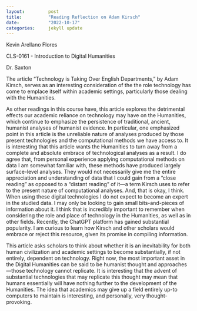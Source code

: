 ```yaml
---
layout:         post
title:          "Reading Reflection on Adam Kirsch"
date:           "2022-10-17"
categories:     jekyll update
---
```

Kevin Arellano Flores

CLS-0161 - Introduction to Digital Humanities

Dr. Saxton

The article “Technology is Taking Over English Departments,” by Adam Kirsch, serves as an interesting consideration of the the role technology has come to emplace itself within academic settings, particularly those dealing with the Humanities.

As other readings in this course have, this article explores the detrimental effects our academic reliance on technology may have on the Humanities, which continue to emphasize the persistence of traditional, ancient, humanist analyses of humanist evidence. In particular, one emphasized point in this article is the unreliable nature of analyses produced by those present technologies and the computational methods we have access to. It is interesting that this article wants the Humanities to turn away from a complete and absolute embrace of technological analyses as a result. I do agree that, from personal experience applying computational methods on data I am somewhat familiar with, these methods have produced largely surface-level analyses. They would not necessarily give me the entire appreciation and understanding of data that I could gain from a “close reading” as opposed to a “distant reading” of it—a term Kirsch uses to refer to the present nature of computational analyses. And, that is okay, I think. When using these digital technologies I do not expect to become an expert in the studied data. I may only be looking to gain small bits-and-pieces of information about it. I think that is incredibly important to remember when considering the role and place of technology in the Humanities, as well as in other fields. Recently, the ChatGPT platform has gained substantial popularity. I am curious to learn how Kirsch and other scholars would embrace or reject this resource, given its promise in compiling information.

This article asks scholars to think about whether it is an inevitability for both human civilization and academic settings to become substantially, if not entirely, dependent on technology. Right now, the most important asset in the Digital Humanities can be said to be humanist thought and approaches—those technology cannot replicate. It is interesting that the advent of substantial technologies that may replicate this thought may mean that humans essentially will have nothing further to the development of the Humanities. The idea that academics may give up a field entirely up-to computers to maintain is interesting, and personally, very thought-provoking.

